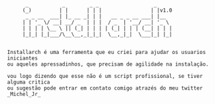 		  _           _        _ _                  _     
		 (_)         | |      | | |                | |v1.0
		  _ _ __  ___| |_ __ _| | |   __ _ _ __ ___| |__  
		 | | '_ \/ __| __/ _  | | |  / _  | '__/ __| '_ \ 
		 | | | | \__ \ || (_| | | | | (_| | | | (__| | | |
		 |_|_| |_|___/\__\__,_|_|_|  \__,_|_|  \___|_| |_|


	Installarch é uma ferramenta que eu criei para ajudar os usuarios iniciantes 
	ou aqueles apressadinhos, que precisam de agilidade na instalação.

	vou logo dizendo que esse não é um script profissional, se tiver alguma critica
	ou sugestão pode entrar em contato comigo atrazés do meu twitter _Michel_Jr_

